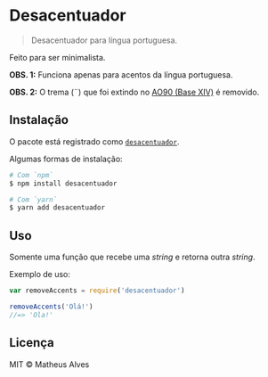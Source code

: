# Desacentuador

> Desacentuador para língua portuguesa.

Feito para ser minimalista.

**OBS. 1:** Funciona apenas para acentos da língua portuguesa.

**OBS. 2:** O trema (¨) que foi extindo no [AO90 (Base XIV)](http://www.priberam.pt/docs/AcOrtog90.pdf) é removido.

## Instalação

O pacote está registrado como [`desacentuador`](https://www.npmjs.com/package/desacentuador).

Algumas formas de instalação:

```bash
# Com `npm`
$ npm install desacentuador

# Com `yarn`
$ yarn add desacentuador
```

## Uso

Somente uma função que recebe uma *string* e retorna outra *string*.

Exemplo de uso:

```js
var removeAccents = require('desacentuador')

removeAccents('Olá!')
//=> 'Ola!'
```

## Licença

MIT &copy; Matheus Alves
